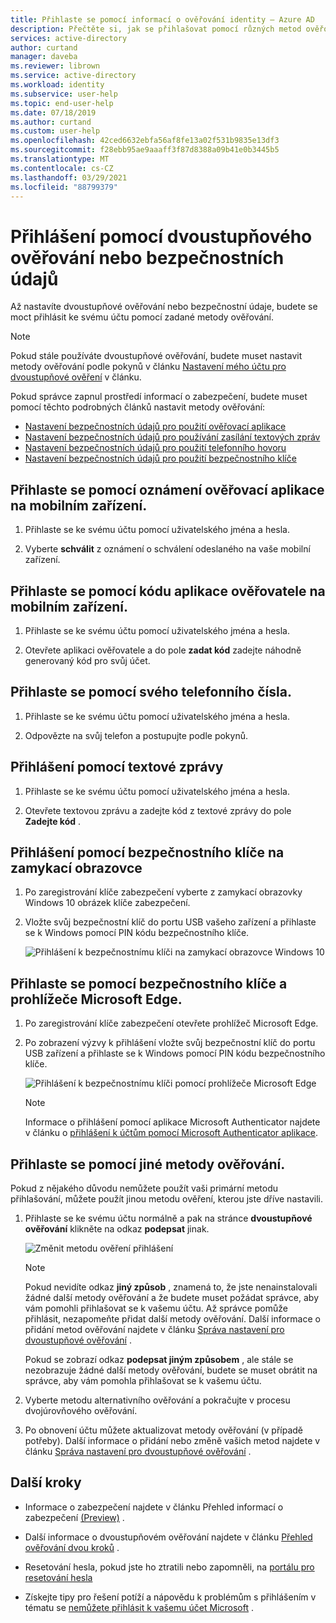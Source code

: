 ```yaml
---
title: Přihlaste se pomocí informací o ověřování identity – Azure AD
description: Přečtěte si, jak se přihlašovat pomocí různých metod ověřování identity v informacích o zabezpečení.
services: active-directory
author: curtand
manager: daveba
ms.reviewer: librown
ms.service: active-directory
ms.workload: identity
ms.subservice: user-help
ms.topic: end-user-help
ms.date: 07/18/2019
ms.author: curtand
ms.custom: user-help
ms.openlocfilehash: 42ced6632ebfa56af8fe13a02f531b9835e13df3
ms.sourcegitcommit: f28ebb95ae9aaaff3f87d8388a09b41e0b3445b5
ms.translationtype: MT
ms.contentlocale: cs-CZ
ms.lasthandoff: 03/29/2021
ms.locfileid: "88799379"
---
```

# <a name="sign-in-using-two-step-verification-or-security-info"></a>Přihlášení pomocí dvoustupňového ověřování nebo bezpečnostních údajů

Až nastavíte dvoustupňové ověřování nebo bezpečnostní údaje, budete se moct přihlásit ke svému účtu pomocí zadané metody ověřování.

> [!Note]
> Pokud stále používáte dvoustupňové ověřování, budete muset nastavit metody ověřování podle pokynů v článku [Nastavení mého účtu pro dvoustupňové ověření](multi-factor-authentication-end-user-first-time.md) v článku.
>
> Pokud správce zapnul prostředí informací o zabezpečení, budete muset pomocí těchto podrobných článků nastavit metody ověřování:<ul><li>[Nastavení bezpečnostních údajů pro použití ověřovací aplikace](security-info-setup-auth-app.md)</li><li>[Nastavení bezpečnostních údajů pro používání zasílání textových zpráv](security-info-setup-text-msg.md)</li><li>[Nastavení bezpečnostních údajů pro použití telefonního hovoru](security-info-setup-phone-number.md)</li><li>[Nastavení bezpečnostních údajů pro použití bezpečnostního klíče](security-info-setup-security-key.md)</li></ul>

## <a name="sign-in-using-an-authenticator-app-notification-on-your-mobile-device"></a>Přihlaste se pomocí oznámení ověřovací aplikace na mobilním zařízení.

1. Přihlaste se ke svému účtu pomocí uživatelského jména a hesla.

2. Vyberte **schválit** z oznámení o schválení odeslaného na vaše mobilní zařízení.

## <a name="sign-in-using-an-authenticator-app-code-on-your-mobile-device"></a>Přihlaste se pomocí kódu aplikace ověřovatele na mobilním zařízení.

1. Přihlaste se ke svému účtu pomocí uživatelského jména a hesla.

2. Otevřete aplikaci ověřovatele a do pole **zadat kód** zadejte náhodně generovaný kód pro svůj účet.

## <a name="sign-in-using-your-phone-number"></a>Přihlaste se pomocí svého telefonního čísla.

1. Přihlaste se ke svému účtu pomocí uživatelského jména a hesla.

2. Odpovězte na svůj telefon a postupujte podle pokynů.

## <a name="sign-in-using-a-text-message"></a>Přihlášení pomocí textové zprávy

1. Přihlaste se ke svému účtu pomocí uživatelského jména a hesla.

2. Otevřete textovou zprávu a zadejte kód z textové zprávy do pole **Zadejte kód** .

## <a name="sign-in-using-a-security-key-at-the-lock-screen"></a>Přihlášení pomocí bezpečnostního klíče na zamykací obrazovce

1. Po zaregistrování klíče zabezpečení vyberte z zamykací obrazovky Windows 10 obrázek klíče zabezpečení.

2. Vložte svůj bezpečnostní klíč do portu USB vašeho zařízení a přihlaste se k Windows pomocí PIN kódu bezpečnostního klíče.

    ![Přihlášení k bezpečnostnímu klíči na zamykací obrazovce Windows 10](./media/security-info/security-info-windows-10-lock-screen-security-key.png)

## <a name="sign-in-using-a-security-key-and-the-microsoft-edge-browser"></a>Přihlaste se pomocí bezpečnostního klíče a prohlížeče Microsoft Edge.

1. Po zaregistrování klíče zabezpečení otevřete prohlížeč Microsoft Edge.

2. Po zobrazení výzvy k přihlášení vložte svůj bezpečnostní klíč do portu USB zařízení a přihlaste se k Windows pomocí PIN kódu bezpečnostního klíče.

    ![Přihlášení k bezpečnostnímu klíči pomocí prohlížeče Microsoft Edge](./media/security-info/security-info-edge-security-key.png)

    >[!NOTE]
    >Informace o přihlášení pomocí aplikace Microsoft Authenticator najdete v článku o [přihlášení k účtům pomocí Microsoft Authenticator aplikace](user-help-auth-app-sign-in.md).

## <a name="sign-in-using-another-verification-method"></a>Přihlaste se pomocí jiné metody ověřování.

Pokud z nějakého důvodu nemůžete použít vaši primární metodu přihlašování, můžete použít jinou metodu ověření, kterou jste dříve nastavili.

1. Přihlaste se ke svému účtu normálně a pak na stránce **dvoustupňové ověřování** klikněte na odkaz **podepsat** jinak.

    ![Změnit metodu ověření přihlášení](media/security-info/two-factor-auth-signin-another-way.png)

    >[!Note]
    >Pokud nevidíte odkaz **jiný způsob** , znamená to, že jste nenainstalovali žádné další metody ověřování a že budete muset požádat správce, aby vám pomohli přihlašovat se k vašemu účtu. Až správce pomůže přihlásit, nezapomeňte přidat další metody ověřování. Další informace o přidání metod ověřování najdete v článku [Správa nastavení pro dvoustupňové ověřování](multi-factor-authentication-end-user-manage-settings.md) .
    >
    >Pokud se zobrazí odkaz **podepsat jiným způsobem** , ale stále se nezobrazuje žádné další metody ověřování, budete se muset obrátit na správce, aby vám pomohla přihlašovat se k vašemu účtu.

2. Vyberte metodu alternativního ověřování a pokračujte v procesu dvojúrovňového ověřování.

3. Po obnovení účtu můžete aktualizovat metody ověřování (v případě potřeby). Další informace o přidání nebo změně vašich metod najdete v článku [Správa nastavení pro dvoustupňové ověřování](multi-factor-authentication-end-user-manage-settings.md) .

## <a name="next-steps"></a>Další kroky

- Informace o zabezpečení najdete v článku Přehled informací o zabezpečení [(Preview)](./security-info-setup-signin.md) .

- Další informace o dvoustupňovém ověřování najdete v článku [Přehled ověřování dvou kroků](./multi-factor-authentication-end-user-first-time.md) .

- Resetování hesla, pokud jste ho ztratili nebo zapomněli, na [portálu pro resetování hesla](https://passwordreset.microsoftonline.com/)

- Získejte tipy pro řešení potíží a nápovědu k problémům s přihlášením v tématu se [nemůžete přihlásit k vašemu účet Microsoft](https://support.microsoft.com/help/12429/microsoft-account-sign-in-cant) .